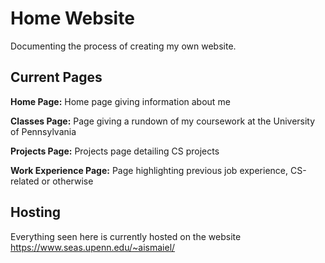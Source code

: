 # Home Website
Documenting the process of creating my own website.

## Current Pages
**Home Page:** Home page giving information about me

**Classes Page:** Page giving a rundown of my coursework at the University of Pennsylvania

**Projects Page:** Projects page detailing CS projects

**Work Experience Page:** Page highlighting previous job experience, CS-related or otherwise

## Hosting
Everything seen here is currently hosted on the website https://www.seas.upenn.edu/~aismaiel/
